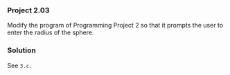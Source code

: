 ### Project 2.03
Modify the program of Programming Project 2 so that it prompts the user to enter
the radius of the sphere.

### Solution
See `3.c`.
